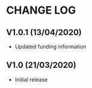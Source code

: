 CHANGE LOG
==========


## V1.0.1 (13/04/2020)

* Updated funding information


## V1.0 (21/03/2020)

* Initial release
